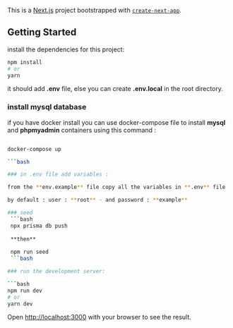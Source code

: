 This is a [Next.js](https://nextjs.org/) project bootstrapped with [`create-next-app`](https://github.com/vercel/next.js/tree/canary/packages/create-next-app).

## Getting Started

install the dependencies for this project:
 ```bash
 npm install
 # or
 yarn
 ```
it should add **.env** file, else you can create **.env.local** in the root directory.

### install mysql database

if you have docker install you can use docker-compose file to install **mysql** and **phpmyadmin** containers using this command : 

```bash

docker-compose up 

```bash

### in .env file add variables :

from the **env.example** file copy all the variables in **.env** file

by default : user : **root** - and password : **example**

### seed
 ```bash
 npx prisma db push
 
 **then**
 
 npm run seed
 ```bash

### run the development server:

```bash
npm run dev
# or
yarn dev
```

Open [http://localhost:3000](http://localhost:3000) with your browser to see the result.


